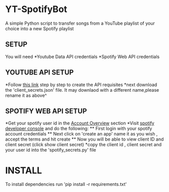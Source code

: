 # YT-SpotifyBot
A simple Python script to transfer songs from a YouTube playlist of your choice into a new Spotify playlist

## SETUP
You will need
  *Youtube Data API credentials
  *Spotify Web API credentials

## YOUTUBE API SETUP
  *Follow [this link] step by step to create the API requisites
  *next download the 'client_secrets.json' file. It may downlaod with a different name,please rename it as above^

## SPOTIFY WEB API SETUP
  *Get your spotify user id in the [Account Overview] section
  *Visit [spotify developer console] and do the following:
    ** First login with your spotify account credentials
    ** Next click on 'create an app' name it as you wish , accept the terms and hit create
    ** Now you will be able to view client ID and client secret (click show client secret)
  *copy the client id , client secret and your user id into the 'spotify_secrets.py' file


# INSTALL
To install dependencies run
  'pip install -r requirements.txt'




[this link]: <https://developers.google.com/youtube/v3/getting-started/>
[Account Overview]: <https://www.spotify.com/us/account/overview/>
[spotify developer console]: <https://developer.spotify.com/dashboard/login>
